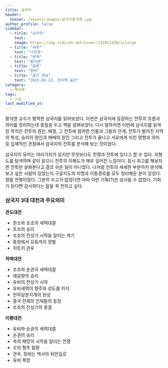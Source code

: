 ```yaml
---
title: 삼국지
header:
  teaser: /assets/images/삼국지황석영.jpg
author_profile: false
sidebar:
  - title: "삼국지"
    text:
    image: https://img.ridicdn.net/cover/111012228/xxlarge
  - title: "저자"
    text: "나관중"
  - title: "번역"
    text: "황석영"
  - title: "출판"
    text: "창비"
  - title: "출간 정보"
    text: "2015.01.23. 전자책 출간"
category:
  - 책리뷰
tags:
  - 소설
last_modified_at:
---
```


황석영 교수가 평역한 삼국지를 읽어보았다. 이번은 삼국지에 등장하는 전투의 흐름과 의미를 정리하는데 중점을 두고 책을 살펴보았다. 다시 말하자면 이번에 삼국지를 읽게된 목적은 전투의 원인, 배경, 그 전투에 참여한 인물과 그들의 관계, 전투가 벌어진 지역의 특성, 승리의 원인과 패배의 원인 그리고 전투가 끝나고 서로에게 미친 영향과 의미 등 입체적인 관점에서 삼국지의 전투를 분석해 보는 것이었다.

삼국지의 묘미는 여러가지가 있지만 무엇보다도 전쟁과 전투에 있다고 할 수 있다. 지형도를 탐색하며 같이 읽으니 전투의 이해도가 매우 깊어진 느낌이다. 잠시 회고를 해보자면 전투만 살펴본다고 결코 쉬운 일이 아니었다. 나처럼 전투의 세세한 부분까지 분석해 보고 싶은 사람이 있었는지 구글지도의 지명과 이동경로를 모두 정리해둔 분이 있었다. 정말 천행이었다. 그분의 수고가 없었다면 아마 이번 기획(?)은 성사될 수 없었다. 기회가 된다면 감사하다는 말을 꼭 전하고 싶다.

### 삼국지 3대 대전과 주요의미

**관도대전**

- 원소와 조조의 세력대결
- 조조의 승리
- 조조의 전성기 시작을 알리는 계기
- 중원에서 요동까지 정벌
- 치트키 관우

**적벽대전**

- 조조와 손권의 세력대결
- 제갈량의 승리
- 유비의 전성기 시작
- 유비세력이 형주와 성도를 차지
- 천하삼분지계의 완성
- 중국 전체의 인재들의 등장
- 조조의 전성기의 종결

**이릉대전**

- 유비와 손권의 세력대결
- 손권의 승리
- 촉의 패망의 시작을 알리는 전쟁
- 오의 형주 탈환
- 관우, 장비는 역사의 뒤안길로
- 유비 폭망

